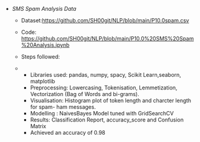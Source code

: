 - *SMS Spam Analysis Data*
  - Dataset:https://github.com/SH00git/NLP/blob/main/P10.0spam.csv
  - Code: https://github.com/SH00git/NLP/blob/main/P10.0%20SMS%20Spam%20Analysis.ipynb

  - Steps followed:
  - - Libraries used: pandas, numpy, spacy, Scikit Learn,seaborn, matplotlib
    - Preprocessing:  Lowercasing, Tokenisation, Lemmetization, Vectorization (Bag of Words and bi-grams).
    - Visualisation: Histogram plot of token length and charcter length for spam- ham messages.
    - Modelling : NaivesBayes Model tuned with GridSearchCV
    - Results: Classification Report, accuracy_score and Confusion Matrix
    - Achieved an accuracy of 0.98 
